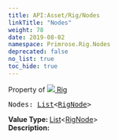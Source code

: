 ```yaml
---
title: API:Asset/Rig/Nodes
linkTitle: "Nodes"
weight: 78
date: 2019-08-02
namespace: Primrose.Rig.Nodes
deprecated: false
no_list: true
toc_hide: true
---
```

Property of <a href="/docs/api-reference/Class/Rig"><img src="/icons/silk/default.png"/>&nbsp;Rig</a>
<pre class="method-declaration">
Nodes: <a class="type" href="/docs/api-reference/System/List">List</a><<a class="type" href="/docs/api-reference/Misc/RigNode">RigNode</a>></pre>
<b>Value Type: </b>
<a class="type" href="/docs/api-reference/System/List">List</a><<a class="type" href="/docs/api-reference/Misc/RigNode">RigNode</a>>
<br/>
<b>Description: </b>